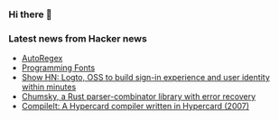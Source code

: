 ### Hi there 👋

<!--
**arashid-sh/arashid-sh** is a ✨ _special_ ✨ repository because its `README.md` (this file) appears on your GitHub profile.

Here are some ideas to get you started:

- 🔭 I’m currently working on ...
- 🌱 I’m currently learning ...
- 👯 I’m looking to collaborate on ...
- 🤔 I’m looking for help with ...
- 💬 Ask me about ...
- 📫 How to reach me: ...
- 😄 Pronouns: ...
- ⚡ Fun fact: ...
-->

### Latest news from Hacker news
<!-- BLOG-POST-LIST:START -->
- [AutoRegex](https://www.autoregex.xyz)
- [Programming Fonts](https://www.programmingfonts.org/)
- [Show HN: Logto, OSS to build sign-in experience and user identity within minutes](https://logto.io/)
- [Chumsky, a Rust parser-combinator library with error recovery](https://github.com/zesterer/chumsky)
- [CompileIt: A Hypercard compiler written in Hypercard &lpar;2007&rpar;](https://www.lowendmac.com/ed/rlawson/rl07/1004.html)
<!-- BLOG-POST-LIST:END -->
